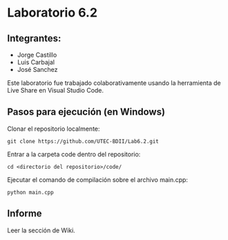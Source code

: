 # Laboratorio 6.2
## Integrantes:
* Jorge Castillo
* Luis Carbajal
* José Sanchez

Este laboratorio fue trabajado colaborativamente usando la herramienta de Live Share en Visual Studio Code.

## Pasos para ejecución (en Windows)
Clonar el repositorio localmente:
```
git clone https://github.com/UTEC-BDII/Lab6.2.git
```
Entrar a la carpeta code dentro del repositorio:
```
cd <directorio del repositorio>/code/
```
Ejecutar el comando de compilación sobre el archivo main.cpp:
```
python main.cpp
```

## Informe
Leer la sección de Wiki.
